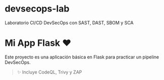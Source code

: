 # devsecops-lab
Laboratorio CI/CD DevSecOps con SAST, DAST, SBOM y SCA
# Mi App Flask ❤️

Este proyecto es una aplicación básica en Flask para practicar un pipeline DevSecOps.

> ✨ Incluye CodeQL, Trivy y ZAP
